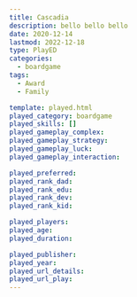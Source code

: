 ```yaml
---
title: Cascadia
description: bello bello bello
date: 2020-12-14
lastmod: 2022-12-18
type: PlayED
categories:
  - boardgame
tags:
  - Award
  - Family

template: played.html
played_category: boardgame
played_skills: []
played_gameplay_complex:
played_gameplay_strategy:
played_gameplay_luck:
played_gameplay_interaction:

played_preferred:
played_rank_dad: 
played_rank_edu:
played_rank_dev:
played_rank_kid: 

played_players: 
played_age: 
played_duration: 

played_publisher: 
played_year: 
played_url_details: 
played_url_play: 
---
```


